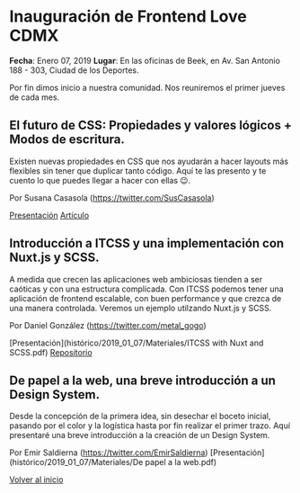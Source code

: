# Inauguración de Frontend Love CDMX

**Fecha**: Enero 07, 2019
**Lugar**: En las oficinas de Beek, en Av. San Antonio 188 - 303, Ciudad de los Deportes.

Por fin dimos inicio a nuestra comunidad. Nos reuniremos el primer jueves de cada mes.

## El futuro de CSS: Propiedades y valores lógicos + Modos de escritura.

Existen nuevas propiedades en CSS que nos ayudarán a hacer layouts más flexibles sin tener que duplicar tanto código. Aquí te las presento y te cuento lo que puedes llegar a hacer con ellas 😉.

Por Susana Casasola (https://twitter.com/SusCasasola)

[Presentación](https://www.canva.com/design/DADQ4oq_ZDo/MQEO9uZaY7jGl6GpMi5TKA/view?website)
[Artículo](https://medium.com/@SusCasasola/el-futuro-de-css-modos-de-escritura-propiedades-y-valores-l%C3%B3gicos-a9c4bcaae5a1)

## Introducción a ITCSS y una implementación con Nuxt.js y SCSS.
A medida que crecen las aplicaciones web ambiciosas tienden a ser caóticas y con una estructura complicada. Con ITCSS podemos tener una aplicación de frontend escalable, con buen performance y que crezca de una manera controlada. Veremos un ejemplo utilzando Nuxt.js y SCSS.

Por Daniel González (https://twitter.com/metal_gogo)

[Presentación](histórico/2019_01_07/Materiales/ITCSS with Nuxt and SCSS.pdf)
[Repositorio](https://github.com/metal-gogo/itcss-nuxtjs-scss)

## De papel a la web, una breve introducción a un Design System.
Desde la concepción de la primera idea, sin desechar el boceto inicial, pasando por el color y la logística hasta por fin realizar el primer trazo. Aquí presentaré una breve introducción a la creación de un Design System.

Por Emir Saldierna (https://twitter.com/EmirSaldierna)
[Presentación](histórico/2019_01_07/Materiales/De papel a la web.pdf)


[Volver al inicio](/README.md)